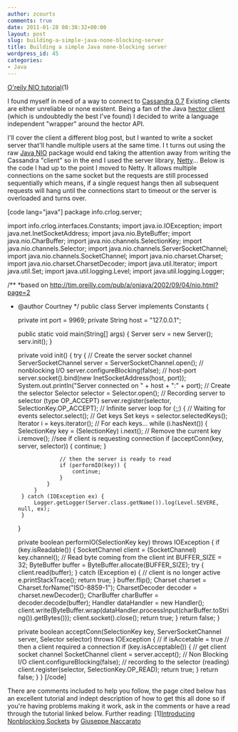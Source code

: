 ```yaml
---
author: zcourts
comments: true
date: 2011-01-28 08:38:32+00:00
layout: post
slug: building-a-simple-java-none-blocking-server
title: Building a simple Java none-blocking server
wordpress_id: 45
categories:
- Java
---
```


[O'reily NIO tutorial](http://tim.oreilly.com/pub/a/onjava/2002/09/04/nio.html?page=1)(1)


I found myself in need of a way to connect to [Cassandra 0.7](http://cassandra.apache.org)
Existing clients are either unreliable or none existent. Being a fan of the
Java [hector client](https://github.com/rantav/hector) (which is undoubtedly the best I've found) I decided to write a language independent
"wrapper" around the hector API.

I'll cover the client a different blog post, but I wanted to write a socket server that'll handle multiple users at the same time.
I t turns out using the raw [Java NIO](http://java.sun.com/developer/technicalArticles/javase/nio/) package would end taking the attention away from writing the Cassandra "client" so in the end
I used the server library, [Netty](http://www.jboss.org/netty/)... Below is the code I had up to the point I moved to Netty.
It allows multiple connections on the same socket but the requests are still processed sequentially which means, if a single request
hangs then all subsequent requests will hang until the connections start to timeout or the server is overloaded and turns over.

[code lang="java"]
package info.crlog.server;

import info.crlog.interfaces.Constants;
import java.io.IOException;
import java.net.InetSocketAddress;
import java.nio.ByteBuffer;
import java.nio.CharBuffer;
import java.nio.channels.SelectionKey;
import java.nio.channels.Selector;
import java.nio.channels.ServerSocketChannel;
import java.nio.channels.SocketChannel;
import java.nio.charset.Charset;
import java.nio.charset.CharsetDecoder;
import java.util.Iterator;
import java.util.Set;
import java.util.logging.Level;
import java.util.logging.Logger;

/**
 *based on http://tim.oreilly.com/pub/a/onjava/2002/09/04/nio.html?page=2
 * @author Courtney
 */
public class Server implements Constants {

    private int port = 9969;
    private String host = "127.0.0.1";

    public static void main(String[] args) {
        Server serv = new Server();
        serv.init();
    }

    private void init() {
        try {
            // Create the server socket channel
            ServerSocketChannel server = ServerSocketChannel.open();
            // nonblocking I/O
            server.configureBlocking(false);
            // host-port
            server.socket().bind(new InetSocketAddress(host, port));
            System.out.println("Server connected on " + host + ":" + port);
            // Create the selector
            Selector selector = Selector.open();
            // Recording server to selector (type OP_ACCEPT)
            server.register(selector, SelectionKey.OP_ACCEPT);
            // Infinite server loop
            for (;;) {
                // Waiting for events
                selector.select();
                // Get keys
                Set keys = selector.selectedKeys();
                Iterator i = keys.iterator();
                // For each keys...
                while (i.hasNext()) {
                    SelectionKey key = (SelectionKey) i.next();
                    // Remove the current key
                    i.remove();
                    //see if client is requesting connection
                    if (acceptConn(key, server, selector)) {
                        continue;
                    }

                    // then the server is ready to read
                    if (performIO(key)) {
                        continue;
                    }
                }
            }
        } catch (IOException ex) {
            Logger.getLogger(Server.class.getName()).log(Level.SEVERE, null, ex);
        }
    }

    private boolean performIO(SelectionKey key) throws IOException {
        if (key.isReadable()) {
            SocketChannel client = (SocketChannel) key.channel();
            // Read byte coming from the client
            int BUFFER_SIZE = 32;
            ByteBuffer buffer = ByteBuffer.allocate(BUFFER_SIZE);
            try {
                client.read(buffer);
            } catch (Exception e) {
                // client is no longer active
                e.printStackTrace();
                return true;
            }
            buffer.flip();
            Charset charset = Charset.forName("ISO-8859-1");
            CharsetDecoder decoder = charset.newDecoder();
            CharBuffer charBuffer = decoder.decode(buffer);
            Handler dataHandler = new Handler();
            client.write(ByteBuffer.wrap(dataHandler.processInput(charBuffer.toString()).getBytes()));
            client.socket().close();
            return true;
        }
        return false;
    }

    private boolean acceptConn(SelectionKey key, ServerSocketChannel server, Selector selector) throws IOException {
        // if isAccetable = true
        // then a client required a connection
        if (key.isAcceptable()) {
            // get client socket channel
            SocketChannel client = server.accept();
            // Non Blocking I/O
            client.configureBlocking(false);
            // recording to the selector (reading)
            client.register(selector, SelectionKey.OP_READ);
            return true;
        }
        return false;
    }
}
[/code]

There are comments included to help you follow, the page cited below has an excellent tutorial and indept description of how
to get this all done so if you're having problems making it work, ask in the comments or have a read through the tutorial linked
below.
Further reading:
[1][Introducing Nonblocking Sockets](http://tim.oreilly.com/pub/a/onjava/2002/09/04/nio.html) by [Giuseppe Naccarato](http://tim.oreilly.com/pub/au/1021)
